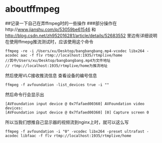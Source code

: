 # aboutffmpeg
##记录一下自己在弄ffmpeg时的一些操作
###部分操作在http://www.jianshu.com/p/53059be61546 和 http://blog.csdn.net/zh952016281/article/details/52683552 里边有详细说明
在使用ffmepg推流测试时，应该使用这个命令
```
ffmpeg -re -i /Users/xu/Desktop/bangbangbang.mp4-vcodec libx264 -acodec aac -f flv rtmp://localhost:1935/rtmplive/home
//其中/Users/xu/Desktop/bangbangbang.mp4为文件地址
// rtmp://localhost:1935/rtmplive/home为推流地址
```
然后使用VLC接收推流信息
查看设备的编号信息
```
ffmpeg -f avfoundation -list_devices true -i ""
```
然后命令行会显示出
```
[AVFoundation input device @ 0x7fafaed00360] AVFoundation video devices:
[AVFoundation input device @ 0x7fafaed00360] [0] Capture screen 0
```
所以当我们想推自己显示器的视频流到nginx上时，就可以这么写
```
ffmpeg -f avfoundation -i "0" -vcodec libx264 -preset ultrafast -acodec libfaac -f flv rtmp://localhost:1935/rtmplive/home
```
